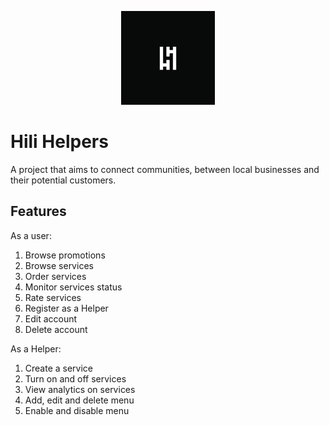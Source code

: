 <p align="center">
  <img src="https://github.com/LogicInGeneral2/Hili-Helpers/blob/main/lib/images/Logo.png" alt="Sublime's custom image" width="150" height="150"/>
</p>


# Hili Helpers

A project that aims to connect communities, between local businesses and their potential customers. 

## Features

As a user:
1. Browse promotions
2. Browse services
3. Order services
4. Monitor services status
5. Rate services
6. Register as a Helper
7. Edit account
8. Delete account

As a Helper:
1. Create a service
2. Turn on and off services
3. View analytics on services
4. Add, edit and delete menu
5. Enable and disable menu

